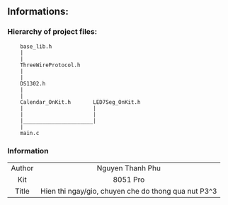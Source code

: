 ## Informations:
### Hierarchy of project files:
        base_lib.h
        |
        |
        ThreeWireProtocol.h
        |
        |
        DS1302.h
        |
        |
        Calendar_OnKit.h       LED7Seg_OnKit.h
        |                      |
        |                      |
        |______________________|
        |
        main.c
### Information
|     |       |
|:---:|:-----:|
|Author| Nguyen Thanh Phu|
|Kit| 8051 Pro |
|Title| Hien thi ngay/gio, chuyen che do thong qua nut P3^3 |
